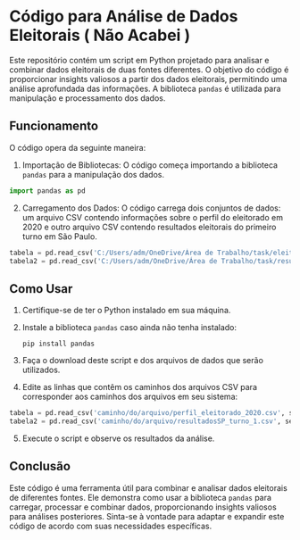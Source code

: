 # Código para Análise de Dados Eleitorais ( Não Acabei )

Este repositório contém um script em Python projetado para analisar e combinar dados eleitorais de duas fontes diferentes. O objetivo do código é proporcionar insights valiosos a partir dos dados eleitorais, permitindo uma análise aprofundada das informações. A biblioteca `pandas` é utilizada para manipulação e processamento dos dados.

## Funcionamento

O código opera da seguinte maneira:

1. Importação de Bibliotecas:
   O código começa importando a biblioteca `pandas` para a manipulação dos dados.

```python
import pandas as pd
```

2. Carregamento dos Dados:
   O código carrega dois conjuntos de dados: um arquivo CSV contendo informações sobre o perfil do eleitorado em 2020 e outro arquivo CSV contendo resultados eleitorais do primeiro turno em São Paulo.

```python
tabela = pd.read_csv('C:/Users/adm/OneDrive/Área de Trabalho/task/eleitorado/perfil_eleitorado_2020/perfil_eleitorado_2020.csv', sep=';', encoding='ISO-8859-1')
tabela2 = pd.read_csv('C:/Users/adm/OneDrive/Área de Trabalho/task/resultados/resultadosSP_turno_1.csv', sep=';', encoding='ISO-8859-1')
```


## Como Usar

1. Certifique-se de ter o Python instalado em sua máquina.

2. Instale a biblioteca `pandas` caso ainda não tenha instalado:
   ```
   pip install pandas
   ```

3. Faça o download deste script e dos arquivos de dados que serão utilizados.

4. Edite as linhas que contêm os caminhos dos arquivos CSV para corresponder aos caminhos dos arquivos em seu sistema:

```python
tabela = pd.read_csv('caminho/do/arquivo/perfil_eleitorado_2020.csv', sep=';', encoding='ISO-8859-1')
tabela2 = pd.read_csv('caminho/do/arquivo/resultadosSP_turno_1.csv', sep=';', encoding='ISO-8859-1')
```

5. Execute o script e observe os resultados da análise.

## Conclusão

Este código é uma ferramenta útil para combinar e analisar dados eleitorais de diferentes fontes. Ele demonstra como usar a biblioteca `pandas` para carregar, processar e combinar dados, proporcionando insights valiosos para análises posteriores. Sinta-se à vontade para adaptar e expandir este código de acordo com suas necessidades específicas.
